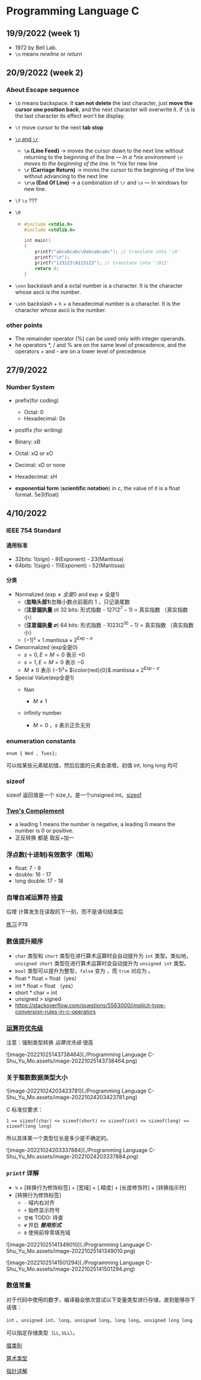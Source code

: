 # Programming Language C

## 19/9/2022 (week 1)

- 1972 by Bell Lab.
- `\n` means *newline* or *return*

## 20/9/2022 (week 2)

### About Escape sequence

- `\b` means backspace. It **can not delete** the last character, just **move the cursor one position back**, and the next character will overwrite it. if `\b` is the last character its effect won't be display.

- `\t` move cursor to the next **tab stop**

- [`\n` and `\r`](https://stackoverflow.com/a/15433263)

  - **`\n` (Line Feed)** → moves the cursor down to the next line without returning to the beginning of the line *— In a \*nix environment `\n` moves to the beginning of the line.* In *nix for new line
  - **`\r` (Carriage Return)** → moves the cursor to the beginning of the line without advancing to the next line
  - **`\r\n` (End Of Line)** → a combination of `\r` and `\n` — In windows for new line.

- `\f` `\v` ???

- `\0`

  - ```c
    #include <stdio.h>
    #include <stdlib.h>
    
    int main()
    {
        printf("abcabcabc\0abcabcabc"); // translate into '\0'
        printf("\n");
        printf("123123\0123123"); // translate into '\012'
        return 0;
    }
    
    ```

- `\nnn` backslash and a octal number is a character. It is the character whose ascii is the number.

- `\xhh` backslash + `h` + a hexadecimal number is a character. It is the character whose ascii is the number.



### other points

- The remainder operator (%) can be used only with integer operands.
- he operators *, / and % are on the same level of precedence, and the operators + and - are on a lower level of precedence

## 27/9/2022

### Number System

- prefix(for coding)
  - Octal: 0
  - Hexadecimal: 0x

-  postfix (for writing)
  - Binary: xB
  - Octal: xQ or xO
  - Decimal: xD or none
  - Hexadecimal: xH
- **exponential form** (**scientific notation**) in  c, the value of it is a float format. 5e3(float)




## 4/10/2022

### IEEE 754 Standard

#### 通用标准

- 32bits: 1(sign) - 8(Exponent) - 23(Mantissa)
- 64bits: 1(sign) - 11(Exponent) - 52(Mantissa)

#### 分类

- Normalized ($\text{exp} \not= {全是0}\ \text{and}\ \text{exp} \not= \text{全是1}$)
  - (**忽略头部1**)忽略小数点前面的 1 ，只记录尾数
  - (**注意偏执量** $\sigma$) $32$ bits: 形式指数 - 127($2^7-1$)   = 真实指数 （真实指数小）
  - (**注意偏执量 $\sigma$**) $64$ bits: 形式指数 - 1023($2^{10}-1$) = 真实指数 （真实指数小）
  - $(-1)^{s}\times  1.\text{mantissa} \times 2^{\text{Exp} - \sigma}$
- Denormalized (exp全是$0$)
  - $s=0, E=M=0$ 表示 $+0$
  - $s=1 , E=M=0$ 表示 $-0$
  - $M \not=0$ 表示 $(-1)^{s}\times$ $\color{red}{0}$$.\text{mantissa} \times 2^{\text{Exp} - \sigma}$
- Special Value(exp全是$1$)
  - Nan

    - $M\not=1$
  - infinity number

    - $M=0$ ，$s$ 表示正负无穷

###  enumeration constants

```enum { Wed , Tues};```

可以给某些元素赋初值，然后后面的元素会递增。初值 int, long long 均可

### sizeof

sizeof 返回值是一个 size_t，是一个unsigned int。[sizeof](https://zh.cppreference.com/w/c/language/sizeof)

### [Two's Complement](https://www.cs.cornell.edu/~tomf/notes/cps104/twoscomp.html)

- a leading 1 means the number is negative, a leading 0 means the number is 0 or positive.
- 正反转换 都是 取反+加一

### 浮点数(十进制)有效数字（粗略）

- float: 7 - 8
- double: 16 - 17
- long double: 17 - 18

### 自增自减运算符 [待查](https://zh.cppreference.com/w/cpp/language/operator_incdec)

后增 计算发生在读取的下一刻，而不是语句结束后

[练习](https://l.xmu.edu.my/pluginfile.php/801800/mod_resource/content/1/Chapter2.pdf) P78

### 数值提升顺序

- `char` 类型和 `short` 类型在进行算术运算时会自动提升为 `int` 类型。类似地，`unsigned short` 类型在进行算术运算时会自动提升为 `unsigned int` 类型。
- `bool` 类型可以提升为整型，`false` 变为 ，而 `true` 对应为 。
- float * float = float（yes）
- int * float = float （yes）
- short * char = int
- unsigned > signed 
- https://stackoverflow.com/questions/5563000/implicit-type-conversion-rules-in-c-operators

### [运算符优先级](https://zh.cppreference.com/w/cpp/language/operator_precedence)

注意：强制类型转换 *运算优先级* 很高

![image-20221025143738464](./Programming Language C-Shu_Yu_Mo.assets/image-20221025143738464.png)

### 关于整数数据类型大小

![image-20221024203423781](./Programming Language C-Shu_Yu_Mo.assets/image-20221024203423781.png)

C 标准仅要求：

`1 == sizeof(char) <= sizeof(short) <= sizeof(int) <= sizeof(long) <= sizeof(long long) `

所以具体某一个类型位长是多少是不确定的。

![image-20221024203337884](./Programming Language C-Shu_Yu_Mo.assets/image-20221024203337884.png)

### `printf` 详解

- `%` + [转换行为修饰标签] + [宽域] + [.精度] + [长度修饰符] + [转换指示符]
- [转换行为修饰标签]
  - `-` 域内右对齐
  -  `+` 始终显示符号
  - `空格`   TODO: 待查
  - `#` 开启 ***替用形式***
  - `0` 使用前导零填充域

![image-20221025141349010](./Programming Language C-Shu_Yu_Mo.assets/image-20221025141349010.png)

![image-20221025141501294](./Programming Language C-Shu_Yu_Mo.assets/image-20221025141501294.png)

### 数值常量

对于代码中使用的数字，编译器会依次尝试以下变量类型进行存储，直到能够存下该值：

`int` 、`unsigned int`、`long`、`unsigned long`、`long long`、`unsigned long long`

可以指定存储类型（`LL`, `ULL`）。









[值类别](https://oi-wiki.org/lang/value-category/)

[算术类型](https://zh.cppreference.com/w/c/language/arithmetic_types#.E6.95.B0.E6.8D.AE.E6.A8.A1.E5.9E.8B)

[指针详解](https://blog.csdn.net/weixin_59174190/article/details/123420800)

